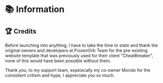 # 📚 Information


## 🏆 Credits
Before launching into anything, I have to take the time to state and thank the original owners and developers at FrozenOrb Team for the pre-existing website template that was previously used for their client "CheatBreaker", none of this would have been possible without them.

Thank you, to my support team, expesically my co-owner Mondo for the consistent critism and hype, I appreciate you so much.

